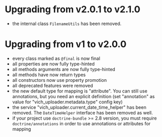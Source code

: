 # Upgrading from v2.0.1 to v2.1.0

* the internal class `FilenameUtils` has been removed.

# Upgrading from v1 to v2.0.0

* every class marked as `@final` is now final
* all properties are now fully type-hinted
* all methods arguments are now fully type-hinted
* all methods have now return types
* all constructors now use property promotion
* all deprecated features were removed
* the new default type for mapping is "attribute". You can still use annotations, but you need an explicit definition (set "annotation" as value for "vich_uploader.metadata.type" config key)
* the service "vich_uploader.current_date_time_helper" has been removed. The `DateTimeHelper` interface has been
  removed as well.
* if your project use `doctrine-bundle` >= 2.8 version, you must require `doctrine/annotations` in order to use annotations or attributes for mapping